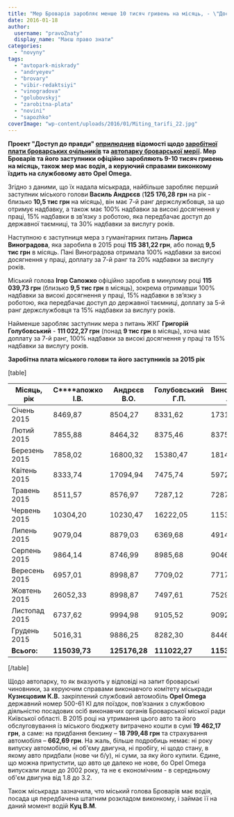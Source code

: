 ```yaml
---
title: "Мер Броварів заробляє менше 10 тисяч гривень на місяць, - \"Доступ до правди\""
date: 2016-01-18
author: 
  username: "pravoZnaty"
  display_name: "Маєш право знати"
categories: 
  - "novyny"
tags: 
  - "avtopark-miskrady"
  - "andryeyev"
  - "brovary"
  - "vibir-redaktsiyi"
  - "vinogradova"
  - "golubovskyj"
  - "zarobitna-plata"
  - "novini"
  - "sapozhko"
coverImage: "wp-content/uploads/2016/01/Miting_tarifi_22.jpg"
---
```


**Проект "Доступ до правди" [оприлюднив](https://dostup.pravda.com.ua/news/publications/zastupnyky-mera-brovariv-zarobliaiut-bilshe-nizh-miskyi-holova) відомості щодо [заробітної плати броварських очільників](https://dostup.pravda.com.ua/request/zarplata_miera_brovariv_ta_iogho/new) та [автопарку броварської мерії](https://dostup.pravda.com.ua/request/avtopark_ochilnikiv_brovarskoyi/new). Мер Броварів та його заступники офіційно заробляють 9-10 тисяч гривень на місяць, також мер має водія, а керуючий справами виконкому їздить на службовому авто Opel Omega.**

Згідно з даними, що їх надала міськрада, найбільше заробляє перший заступник міського голови **Василь Андрєєв** (**125 176,28 грн** на рік - близько **10,5 тис грн** на місяць), він має 7-й ранг держслужбовця, за що отримує надбавку, а також має 100% надбавки за високі досягнення у праці, 15% надбавки в зв’язку з роботою, яка передбачає доступ до державної таємниці, та 30% надбавки за вислугу років.

Наступною є заступниця мера з гуманітарних питань **Лариса Виноградова**, яка заробила в 2015 році **115 381,22 грн**, або понад **9,5 тис грн** в місяць. Пані Виноградова отримала 100% надбавки за високі досягнення у праці, доплату за 7-й ранг та 20% надбавки за вислугу років.

Міський голова **Ігор Сапожко** офіційно заробив в минулому році **115 039,73 грн** (близько **9,5 тис грн** в місяць), зокрема отримавши 100% надбавки за високі досягнення у праці, 15% надбавки в зв’язку з роботою, яка передбачає доступ до державної таємниці, доплату за 5-й ранг держслужбовця та 15% надбавки за вислугу років.

Найменше заробляє заступник мера з питань ЖКГ **Григорій Голубовський** - **111 022,27 грн** (понад **9 тис грн** в місяць), хоча має доплату за 7-й ранг, 100% надбавки за високі досягнення у праці та 15% надбавки за вислугу років.

**Заробітна плата міського голови та його заступників за 2015 рік**

\[table\]

| **Місяць, рік** | **C****апожко І.В.** | **Андрєєв В.О.** | **Голубовський Г.П.** | **Виноградова Л.М.** |
| --- | --- | --- | --- | --- |
| Січень     2015 | 8469,87 | 8504,27 | 8331,62 | 17316,62 |
| Лютий     2015 | 7855,88 | 8464,32 | 8375,46 | 8375,46 |
| Березень  2015 | 7858,02 | 16800,32 | 15380,47 | 18148,95 |
| Квітень    2015 | 8333,74 | 17094,94 | 7475,74 | 5972,19 |
| Травень   2015 | 8511,57 | 8576,97 | 7287,12 | 7287,12 |
| Червень   2015 | 10304,20 | 10230,47 | 16222,05 | 11533,05 |
| Липень    2015 | 9079,04 | 8879,03 | 6369,68 | 4914,67 |
| Серпень   2015 | 9864,14 | 8746,99 | 8985,68 | 9046,74 |
| Вересень  2015 | 6957,01 | 8998,87 | 7709,02 | 7717,70 |
| Жовтень  2015 | 26052,33 | 8998,87 | 7497,61 | 7529,31 |
| Листопад 2015 | 6737,62 | 9994,98 | 9105,52 | 9092,89 |
| Грудень   2015 | 5016,31 | 9886,25 | 8282,30 | 8446,52 |
| **Всього:** | **115039,73** | **125176,28** | **111022,27** | **115381,22** |

\[/table\]

Щодо автопарку, то як вказують у відповіді на запит броварські чиновники, за керуючим справами виконавчого комітету міськради **Кузнєцовим К.В.** закріплений службовий автомобіль **Opel Omega** державний номер 500-61 КІ для поїздок, пов’язаних з службовою діяльністю посадових осіб виконавчих органів Броварської міської ради Київської області. В 2015 році на утримання цього авто та його обслуговування із міського бюджету витрачено кошти в сумі **19 462,17 грн**, а саме: на придбання бензину – **18 799,48 грн** та страхування автомобіля – **662,69 грн**. На жаль, більше подробиць немає: ні року випуску автомобілю, ні об'єму двигуна, ні пробігу, ні щодо стану, в якому авто придбали (нове чи б/у), ні суми, за яку його купили. Єдине, що можна припустити, що авто це далеко не нове, бо Opel Omega випускали лише до 2002 року, та не є економічним - в середньому об'єм двигуна від 1.8 до 3.2.

Також міськрада зазначила, что міський голова Броварів має водія, посада ця передбачена штатним розкладом виконкому, і займає її на даний момент водій **Куц В.М**.
